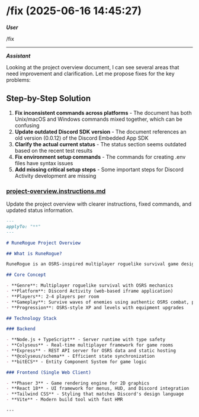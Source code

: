 <!-- Generated by SpecStory -->

# /fix  (2025-06-16 14:45:27)

_**User**_

/fix 

---

_**Assistant**_

Looking at the project overview document, I can see several areas that need improvement and clarification. Let me propose fixes for the key problems:

## Step-by-Step Solution

1. **Fix inconsistent commands across platforms** - The document has both Unix/macOS and Windows commands mixed together, which can be confusing
2. **Update outdated Discord SDK version** - The document references an old version (0.0.12) of the Discord Embedded App SDK
3. **Clarify the actual current status** - The status section seems outdated based on the recent test results
4. **Fix environment setup commands** - The commands for creating .env files have syntax issues
5. **Add missing critical setup steps** - Some important steps for Discord Activity development are missing

### [project-overview.instructions.md](file:///c%3A/Users/aggis/GitHub/runerogue/.github/instructions/project-overview.instructions.md)

Update the project overview with clearer instructions, fixed commands, and updated status information.

````markdown
---
applyTo: "**"
---

# RuneRogue Project Overview

## What is RuneRogue?

RuneRogue is an OSRS-inspired multiplayer roguelike survival game designed as a Discord activity. It combines the authentic combat mechanics of Old School RuneScape with the fast-paced gameplay patterns of Vampire Survivors, creating a unique multiplayer experience.

## Core Concept

- **Genre**: Multiplayer roguelike survival with OSRS mechanics
- **Platform**: Discord Activity (web-based iframe application)
- **Players**: 2-4 players per room
- **Gameplay**: Survive waves of enemies using authentic OSRS combat, prayer, and skill systems
- **Progression**: OSRS-style XP and levels with equipment upgrades

## Technology Stack

### Backend

- **Node.js + TypeScript** - Server runtime with type safety
- **Colyseus** - Real-time multiplayer framework for game rooms
- **Express** - REST API server for OSRS data and static hosting
- **@colyseus/schema** - Efficient state synchronization
- **bitECS** - Entity Component System for game logic

### Frontend (Single Web Client)

- **Phaser 3** - Game rendering engine for 2D graphics
- **React 18** - UI framework for menus, HUD, and Discord integration
- **Tailwind CSS** - Styling that matches Discord's design language
- **Vite** - Modern build tool with fast HMR

---

